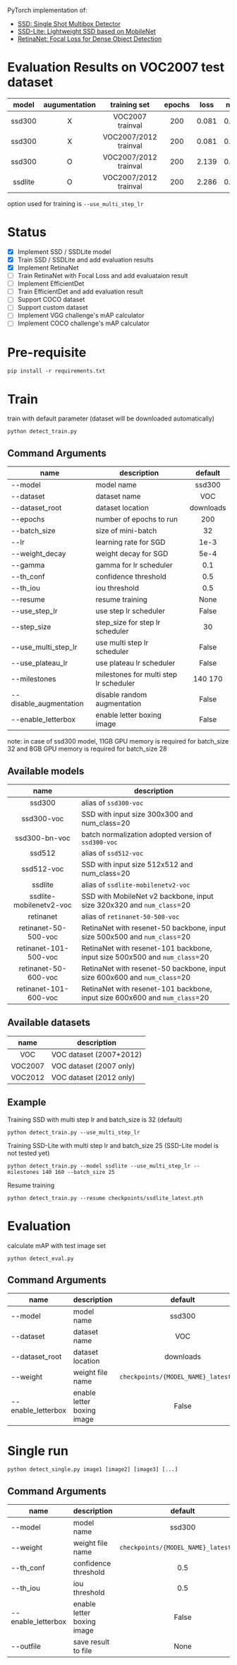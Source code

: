 
PyTorch implementation of:

* [SSD: Single Shot Multibox Detector](https://arxiv.org/abs/1512.02325)
* [SSD-Lite: Lightweight SSD based on MobileNet](https://arxiv.org/abs/1801.04381) 
* [RetinaNet: Focal Loss for Dense Object Detection](https://arxiv.org/abs/1708.02002)

# Evaluation Results on VOC2007 test dataset

| model      | augumentation | training set          | epochs | loss  | mAP    | checkpoint | 
|:----------:|:-------------:|:---------------------:|:------:|:-----:|:------:|:----------:|
| ssd300     | X             | VOC2007 trainval      | 200    | 0.081 | 0.430  |            |
| ssd300     | X             | VOC2007/2012 trainval | 200    | 0.081 | 0.522  |            |
| ssd300     | O             | VOC2007/2012 trainval | 200    | 2.139 | 0.776  | [download](https://drive.google.com/open?id=1waoa_BHAPNFpCZc86tfOCqU-aIMwBCQ3) |
| ssdlite    | O             | VOC2007/2012 trainval | 200    | 2.286 | 0.691  | [download](https://drive.google.com/open?id=1QplZSBF3-ZiEDUlVFJsXMcwYlo_q3gzK) |

option used for training is `--use_multi_step_lr`

# Status

- [x] Implement SSD / SSDLite model
- [x] Train SSD / SSDLite and add evaluation results
- [x] Implement RetinaNet
- [ ] Train RetinaNet with Focal Loss and add evaluataion result
- [ ] Implement EfficientDet
- [ ] Train EfficientDet and add evaluation result
- [ ] Support COCO dataset
- [ ] Support custom dataset
- [ ] Implement VGG challenge's mAP calculator
- [ ] Implement COCO challenge's mAP calculator

# Pre-requisite

```
pip install -r requirements.txt
```

# Train

train with default parameter (dataset will be downloaded automatically)

```
python detect_train.py
```

## Command Arguments
| name                | description | default |
|---------------------|-------------|:-------:|
| --model             | model name | ssd300 |
| --dataset           | dataset name | VOC |
| --dataset_root      | dataset location | downloads |
| --epochs            | number of epochs to run | 200 |
| --batch_size        | size of mini-batch | 32 |
| --lr                | learning rate for SGD | 1e-3  |
| --weight_decay      | weight decay for SGD | 5e-4 |
| --gamma             | gamma for lr scheduler | 0.1 |
| --th_conf           | confidence threshold | 0.5 |
| --th_iou            | iou threshold | 0.5 |
| --resume            | resume training | None |
| --use_step_lr       | use step lr scheduler | False  |
| --step_size         | step_size for step lr scheduler | 30 |
| --use_multi_step_lr | use multi step lr scheduler | False  |
| --use_plateau_lr    | use plateau lr scheduler | False  |
| --milestones        | milestones for multi step lr scheduler | 140 170 |
| --disable_augmentation | disable random augmentation | False |
| --enable_letterbox  | enable letter boxing image | False |

note: 
in case of ssd300 model, 11GB GPU memory is required for batch_size 32 and 8GB GPU memory is required for batch_size 28

## Available models
| name                    | description |
|:-----------------------:|-------------|
| ssd300                  | alias of `ssd300-voc` |
| ssd300-voc              | SSD with input size 300x300 and num_class=20 |
| ssd300-bn-voc           | batch normalization adopted version of `ssd300-voc` |
| ssd512                  | alias of `ssd512-voc` |
| ssd512-voc              | SSD with input size 512x512 and num_class=20 |
| ssdlite                 | alias of `ssdlite-mobilenetv2-voc` |
| ssdlite-mobilenetv2-voc | SSD with MobileNet v2 backbone, input size 320x320 and `num_class`=20 |
| retinanet               | alias of `retinanet-50-500-voc` |
| retinanet-50-500-voc    | RetinaNet with resenet-50 backbone, input size 500x500 and `num_class`=20 |
| retinanet-101-500-voc   | RetinaNet with resenet-101 backbone, input size 500x500 and `num_class`=20  |
| retinanet-50-600-voc    | RetinaNet with resenet-50 backbone, input size 600x600 and `num_class`=20  |
| retinanet-101-600-voc   | RetinaNet with resenet-101 backbone, input size 600x600 and `num_class`=20  |

## Available datasets
| name                 | description |
|:--------------------:|-------------|
| VOC                  | VOC dataset (2007+2012) |
| VOC2007              | VOC dataset (2007 only) |
| VOC2012              | VOC dataset (2012 only) |

## Example

Training SSD with multi step lr and batch_size is 32 (default)

```
python detect_train.py --use_multi_step_lr
```

Training SSD-Lite with multi step lr and batch_size 25 (SSD-Lite model is not tested yet)

```
python detect_train.py --model ssdlite --use_multi_step_lr --milestones 140 160 --batch_size 25
```

Resume training

```
python detect_train.py --resume checkpoints/ssdlite_latest.pth
```

# Evaluation

calculate mAP with test image set

```
python detect_eval.py
```

## Command Arguments
| name                | description  | default |
|---------------------|--------------|:-------:|
| --model             | model name   | ssd300  |
| --dataset           | dataset name | VOC     |
| --dataset_root      | dataset location | downloads |
| --weight            | weight file name | `checkpoints/{MODEL_NAME}_latest.pth` |
| --enable_letterbox  | enable letter boxing image | False |

# Single run

```
python detect_single.py image1 [image2] [image3] [...]
```

## Command Arguments
| name                | description | default |
|---------------------|-------------|:-------:|
| --model             | model name | ssd300 |
| --weight            | weight file name | `checkpoints/{MODEL_NAME}_latest.pth` |
| --th_conf           | confidence threshold | 0.5 |
| --th_iou            | iou threshold | 0.5 |
| --enable_letterbox  | enable letter boxing image | False |
| --outfile           | save result to file | None |

